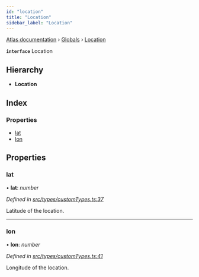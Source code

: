 ```yaml
---
id: "location"
title: "Location"
sidebar_label: "Location"
---
```


[Atlas documentation](../index.md) › [Globals](../globals.md) › [Location](location.md)

**`interface`** Location

## Hierarchy

* **Location**

## Index

### Properties

* [lat](location.md#lat)
* [lon](location.md#lon)

## Properties

###  lat

• **lat**: *number*

*Defined in [src/types/customTypes.ts:37](https://github.com/chronark/atlas/blob/e3d75d4/src/types/customTypes.ts#L37)*

Latitude of the location.

___

###  lon

• **lon**: *number*

*Defined in [src/types/customTypes.ts:41](https://github.com/chronark/atlas/blob/e3d75d4/src/types/customTypes.ts#L41)*

Longitude of the location.
